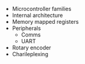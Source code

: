 * Microcontroller families
* Internal architecture 
* Memory mapped registers 
* Peripherals
	* Comms
	* UART
* Rotary encoder
* Charileplexing